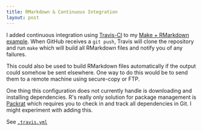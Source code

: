 ```yaml
---
title: RMarkdown & Continuous Integration
layout: post
---
```


I added continuous integration using [Travis-CI](https://travis-ci.com) to my
[Make + RMarkdown example](https://github.com/audy/make-rmarkdown). When GitHub
receives a `git push`, Travis will clone the repository and run `make` which
will build all RMarkdown files and notify you of any failures.

This could also be used to build RMarkdown files automatically if the output
could somehow be sent elsewhere. One way to do this would be to send them to a
remote machine using secure-copy or FTP.

One thing this configuration does not currently handle is downloading and
installing dependencies. R's really only solution for package management is
[Packrat](https://rstudio.github.io/packrat/) which requires you to check in and
track all dependencies in Git. I might experiment with adding this.

See [`.travis.yml`](https://github.com/audy/make-rmarkdown/blob/master/.travis.yml)
